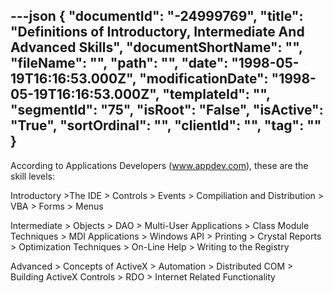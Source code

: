---json
{
  "documentId": "-24999769",
  "title": "Definitions of Introductory, Intermediate And Advanced Skills",
  "documentShortName": "",
  "fileName": "",
  "path": "",
  "date": "1998-05-19T16:16:53.000Z",
  "modificationDate": "1998-05-19T16:16:53.000Z",
  "templateId": "",
  "segmentId": "75",
  "isRoot": "False",
  "isActive": "True",
  "sortOrdinal": "",
  "clientId": "",
  "tag": ""
}
---

According to Applications Developers (www.appdev.com), these are the skill levels:

Introductory
&gt;The IDE
&gt; Controls
&gt; Events
&gt; Compiliation and Distribution
&gt; VBA
&gt; Forms
&gt; Menus

Intermediate
&gt; Objects
&gt; DAO
&gt; Multi-User Applications
&gt; Class Module Techniques
&gt; MDI Applications
&gt; Windows API
&gt; Printing
&gt; Crystal Reports
&gt; Optimization Techniques
&gt; On-Line Help
&gt; Writing to the Registry

Advanced
&gt; Concepts of ActiveX
&gt; Automation
&gt; Distributed COM
&gt; Building ActiveX Controls
&gt; RDO
&gt; Internet Related Functionality
